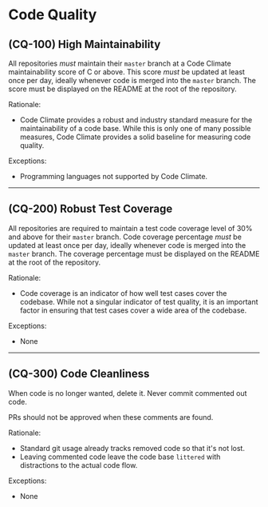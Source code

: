 # Code Quality

## (CQ-100) High Maintainability

All repositories *must* maintain their `master` branch at a Code Climate
maintainability score of C or above. This score *must* be updated at least
once per day, ideally whenever code is merged into the `master` branch. The
score must be displayed on the README at the root of the repository.

Rationale:

- Code Climate provides a robust and industry standard measure for the
  maintainability of a code base. While this is only one of many possible
  measures, Code Climate provides a solid baseline for measuring code quality.

Exceptions:

- Programming languages not supported by Code Climate.

---

## (CQ-200) Robust Test Coverage

All repositories are required to maintain a test code coverage level of 30% and
above for their `master` branch. Code coverage percentage *must* be updated at
least once per day, ideally whenever code is merged into the `master` branch.
The coverage percentage must be displayed on the README at the root of the repository.

Rationale:

- Code coverage is an indicator of how well test cases cover the codebase. While
  not a singular indicator of test quality, it is an important factor in ensuring
  that test cases cover a wide area of the codebase.

Exceptions:

- None

---

## (CQ-300) Code Cleanliness

When code is no longer wanted, delete it. Never commit commented out code.

PRs should not be approved when these comments are found.

Rationale:

- Standard git usage already tracks removed code so that it's not lost.
- Leaving commented code leave the code base `littered` with distractions to
  the actual code flow.

Exceptions:

- None
